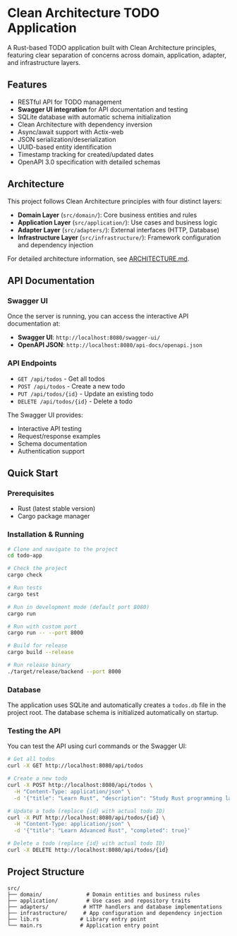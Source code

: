 # Clean Architecture TODO Application

A Rust-based TODO application built with Clean Architecture principles, featuring clear separation of concerns across domain, application, adapter, and infrastructure layers.

## Features

- RESTful API for TODO management
- **Swagger UI integration** for API documentation and testing
- SQLite database with automatic schema initialization
- Clean Architecture with dependency inversion
- Async/await support with Actix-web
- JSON serialization/deserialization
- UUID-based entity identification
- Timestamp tracking for created/updated dates
- OpenAPI 3.0 specification with detailed schemas

## Architecture

This project follows Clean Architecture principles with four distinct layers:

- **Domain Layer** (`src/domain/`): Core business entities and rules
- **Application Layer** (`src/application/`): Use cases and business logic
- **Adapter Layer** (`src/adapters/`): External interfaces (HTTP, Database)
- **Infrastructure Layer** (`src/infrastructure/`): Framework configuration and dependency injection

For detailed architecture information, see [ARCHITECTURE.md](ARCHITECTURE.md).

## API Documentation

### Swagger UI
Once the server is running, you can access the interactive API documentation at:
- **Swagger UI**: `http://localhost:8080/swagger-ui/`
- **OpenAPI JSON**: `http://localhost:8080/api-docs/openapi.json`

### API Endpoints

- `GET /api/todos` - Get all todos
- `POST /api/todos` - Create a new todo
- `PUT /api/todos/{id}` - Update an existing todo
- `DELETE /api/todos/{id}` - Delete a todo

The Swagger UI provides:
- Interactive API testing
- Request/response examples
- Schema documentation
- Authentication support

## Quick Start

### Prerequisites

- Rust (latest stable version)
- Cargo package manager

### Installation & Running

```bash
# Clone and navigate to the project
cd todo-app

# Check the project
cargo check

# Run tests
cargo test

# Run in development mode (default port 8080)
cargo run

# Run with custom port
cargo run -- --port 8000

# Build for release
cargo build --release

# Run release binary
./target/release/backend --port 8000
```

### Database

The application uses SQLite and automatically creates a `todos.db` file in the project root. The database schema is initialized automatically on startup.

### Testing the API

You can test the API using curl commands or the Swagger UI:

```bash
# Get all todos
curl -X GET http://localhost:8080/api/todos

# Create a new todo
curl -X POST http://localhost:8080/api/todos \
  -H "Content-Type: application/json" \
  -d '{"title": "Learn Rust", "description": "Study Rust programming language"}'

# Update a todo (replace {id} with actual todo ID)
curl -X PUT http://localhost:8080/api/todos/{id} \
  -H "Content-Type: application/json" \
  -d '{"title": "Learn Advanced Rust", "completed": true}'

# Delete a todo (replace {id} with actual todo ID)
curl -X DELETE http://localhost:8080/api/todos/{id}
```

## Project Structure

```
src/
├── domain/              # Domain entities and business rules
├── application/         # Use cases and repository traits  
├── adapters/           # HTTP handlers and database implementations
├── infrastructure/     # App configuration and dependency injection
├── lib.rs             # Library entry point
└── main.rs            # Application entry point
```
